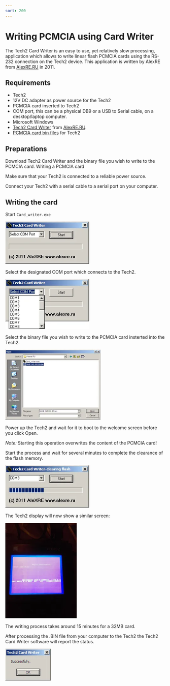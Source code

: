 ```yaml
---
sort: 200
---
```

# Writing PCMCIA using Card Writer

The Tech2 Card Writer is an easy to use, yet relatively slow processing, application which allows to write linear flash PCMCIA cards using the RS-232 connection on the Tech2 device. This application is written by AlexRE from [AlexRE.RU](http://www.alexre.ru/?item=3tech2) in 2011.

## Requirements

*   Tech2
*   12V DC adapter as power source for the Tech2
*   PCMCIA card inserted to Tech2
*   COM port, this can be a physical DB9 or a USB to Serial cable, on a desktop/laptop computer.
*   Microsoft Windows
*   [Tech2 Card Writer](/assets/tools/alexre_cardwriter.zip) from [AlexRE.RU](http://alexre.ru/galery/upload/%D0%A4%D0%B0%D0%B9%D0%BB%D1%8B/Tech2/cardwriter.zip).
*   [PCMCIA card bin files](/content/tech_2_pcmcia/available_.bin-files/) for Tech2

## Preparations

Download Tech2 Card Writer and the binary file you wish to write to the PCMCIA card.
Writing a PCMCIA card

Make sure that your Tech2 is connected to a reliable power source.

Connect your Tech2 with a serial cable to a serial port on your computer.

## Writing the card

Start `Card_writer.exe`

![](write_card_writer_01.webp)

Select the designated COM port which connects to the Tech2.

![](write_card_writer_02.webp)

Select the binary file you wish to write to the PCMCIA card insterted into the Tech2.

![](write_card_writer_03.webp)

Power up the Tech2 and wait for it to boot to the welcome screen before you click Open.

_Note:_ Starting this operation overwrites the content of the PCMCIA card!

Start the process and wait for several minutes to complete the clearance of the flash memory.

![](write_card_writer_04.webp)

The Tech2 display will now show a similar screen:

![](write_card_writer_05.webp)

The writing process takes around 15 minutes for a 32MB card.

After processing the .BIN file from your computer to the Tech2 the Tech2 Card Writer software will report the status.

![](write_card_writer_06.webp)



 